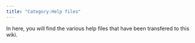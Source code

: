 ```yaml
---
title: "Category:Help files"
---
```


In here, you will find the various help files that have been transfered
to this wiki.